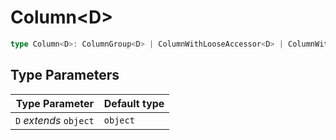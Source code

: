 # Column\<D\>

```ts
type Column<D>: ColumnGroup<D> | ColumnWithLooseAccessor<D> | ColumnWithStrictAccessor<D>;
```

## Type Parameters

| Type Parameter | Default type |
| ------ | ------ |
| `D` *extends* `object` | `object` |
